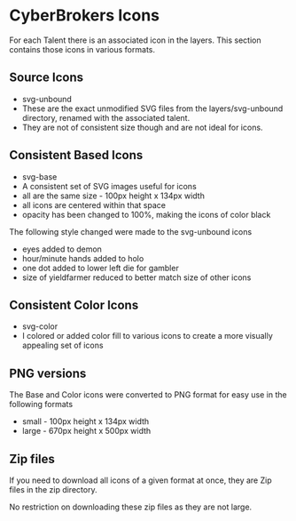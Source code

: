 # CyberBrokers Icons

For each Talent there is an associated icon in the layers.  This section contains those icons in various formats.

## Source Icons
- svg-unbound
- These are the exact unmodified SVG files from the layers/svg-unbound directory, renamed with the associated talent.  
- They are not of consistent size though and are not ideal for icons.

## Consistent Based Icons
- svg-base
- A consistent set of SVG images useful for icons
- all are the same size - 100px height x 134px width
- all icons are centered within that space
- opacity has been changed to 100%, making the icons of color black

The following style changed were made to the svg-unbound icons
- eyes added to demon
- hour/minute hands added to holo
- one dot added to lower left die for gambler
- size of yieldfarmer reduced to better match size of other icons

## Consistent Color Icons
- svg-color
- I colored or added color fill to various icons to create a more visually appealing set of icons

## PNG versions
The Base and Color icons were converted to PNG format for easy use in the following formats
- small - 100px height x 134px width
- large - 670px height x 500px width

## Zip files
If you need to download all icons of a given format at once, they are Zip files in the zip directory.

No restriction on downloading these zip files as they are not large.

